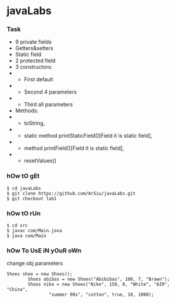 # javaLabs

### Task
- 9 private fields
- Getters&setters
- Static field
- 2 protected field
- 3 constructors:
- - First default
- - Second 4 parameters
- - Third all parameters
- Methods: 
- - toString, 
- - static method printStaticField()[Field it is static field],
- - method printField()[Field it is static field],
- - resetValues()

### hOw tO gEt
```
$ cd javaLabs
$ git clone https://github.com/ArSiu/javaLabs.git
$ git checkout lab1
```
### hOw tO rUn
```
$ cd src
$ javac com/Main.java
$ java com/Main
```
### hOw To UsE iN yOuR oWn
change obj parameters
```
Shoes shoe = new Shoes();
        Shoes abibas = new Shoes("Abibibas", 100, 7, "Brawn");
        Shoes nike = new Shoes("Nike", 150, 8, "White", "AIR", "China",
                "summer 90s", "cotton", true, 10, 1000);
```
